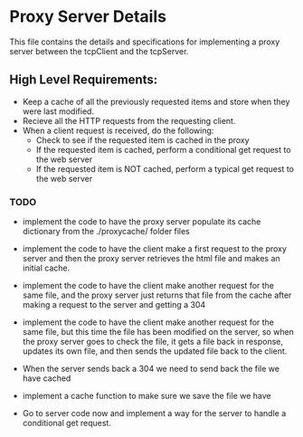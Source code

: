# Proxy Server Details

This file contains the details and specifications for implementing a proxy server between the tcpClient and the tcpServer.

## High Level Requirements:

- Keep a cache of all the previously requested items and store when they were last modified.
- Recieve all the HTTP requests from the requesting client.
- When a client request is received, do the following:
  - Check to see if the requested item is cached in the proxy
  - If the requested item is cached, perform a conditional get request to the web server
  - If the requested item is NOT cached, perform a typical get request to the web server



### TODO
- implement the code to have the proxy server populate its cache dictionary from the ./proxycache/ folder files
- implement the code to have the client make a first request to the proxy server and then the proxy server retrieves the html file and makes an initial cache.
- implement the code to have the client make another request for the same file, and the proxy server just returns that file from the cache after making a request to the server and getting a 304
- implement the code to have the client make another request for the same file, but this time the file has been modified on the server, so when the proxy server goes to check the file, it gets a file back in response, updates its own file, and then sends the updated file back to the client.


- When the server sends back a 304 we need to send back the file we have cached
- implement a cache function to make sure we save the file we have



- Go to server code now and implement a way for the server to handle a conditional get request.
